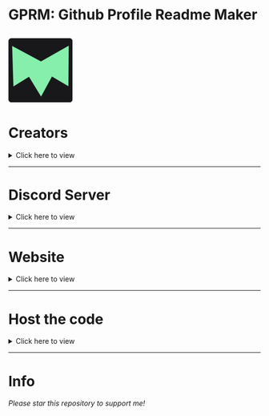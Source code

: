 # GPRM: Github Profile Readme Maker
![LOGO](./logo.png)
---
# Creators
<details><summary>Click here to view</summary>
<img src="./iRed.jpg" alt="iRed" herf="https://github.com/iRed-Github">
<img src="./Kamakshi.png" alt="Kamakshi Sinha" herf="https://github.com/Kamakshi-Sinha">
<img src="./HJGaming.jpg" alt="HJ Gaming" herf="https://github.com/hjgaming">
</details>

---
# Discord Server
<details><summary>Click here to view</summary>

- [iDK Developments](https://dsc.gg/idk-development)
- [Arbotix Developments](https://discord.gg/7wmb5x7qp4)
</details>

---
# Website
<details><summary>Click here to view</summary>

- [Official one](https://www.gprm.ml)
- [Which](https://gprm.kamakshi01.repl.co) [@iRed](https://github.com/iRed-Github)  [&](https://gprm.kamakshi01.repl.co) [@Kamakshi-Sinha](https://github.com/Kamakshi-Sinha) [has coded](https://gprm.kamakshi01.repl.co)
</details>

---
# Host the code
<details><summary>Click here to view</summary>

  [![Run on Repl.it](https://cdn.discordapp.com/attachments/911214420405919814/989043103010783272/run_on_replit.png)](https://replit.com/github/Kamakshi-Sinha/GPRM)
[![Remix on glitch](https://cdn.discordapp.com/attachments/911214420405919814/989047753139187712/remix_on_glitch.png)](https://glitch.com/edit/#!/import/github/Kamakshi-Sinha/GPRM)
[![Deploy to Heroku](https://cdn.discordapp.com/attachments/911214420405919814/989049316779896862/deploy_to_heroku.png)](https://heroku.com/deploy?template=https://github.com/Kamakshi-Sinha/GPRM)
</details>

---
# Info
*Please star this repository to support me!*
